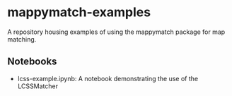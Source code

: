 # mappymatch-examples

A repository housing examples of using the mappymatch package for map matching.

## Notebooks
 - lcss-example.ipynb: A notebook demonstrating the use of the LCSSMatcher
